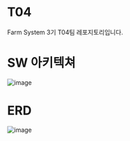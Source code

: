# T04
Farm System 3기 T04팀 레포지토리입니다.

# SW 아키텍쳐
![image](https://github.com/user-attachments/assets/735b3e02-9b96-41ea-83e4-6d51064c811b)
# ERD
![image](https://github.com/user-attachments/assets/d622ad85-8040-4c48-ae22-f425f86272ca)




